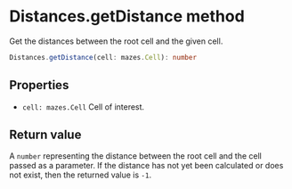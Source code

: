 # Distances.getDistance method

Get the distances between the root cell and the given cell.

```typescript
Distances.getDistance(cell: mazes.Cell): number
```

## Properties

- `cell: mazes.Cell` Cell of interest.

## Return value

A `number` representing the distance between the root cell and the cell passed as a parameter. If the distance has not yet been calculated or does not exist, then the returned value is `-1`.